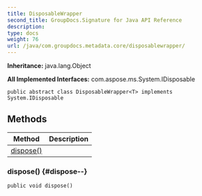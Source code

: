```yaml
---
title: DisposableWrapper
second_title: GroupDocs.Signature for Java API Reference
description: 
type: docs
weight: 76
url: /java/com.groupdocs.metadata.core/disposablewrapper/
---
```

**Inheritance:**
java.lang.Object

**All Implemented Interfaces:**
com.aspose.ms.System.IDisposable
```
public abstract class DisposableWrapper<T> implements System.IDisposable
```
## Methods

| Method | Description |
| --- | --- |
| [dispose()](#dispose--) |  |
### dispose() {#dispose--}
```
public void dispose()
```





